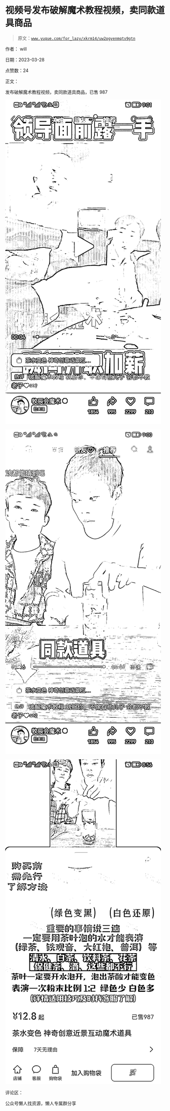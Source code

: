 # 视频号发布破解魔术教程视频，卖同款道具商品

> 原文：[`www.yuque.com/for_lazy/xkrm14/uw2ogyenmqtv9gtn`](https://www.yuque.com/for_lazy/xkrm14/uw2ogyenmqtv9gtn)



作者： will



日期：2023-03-28



点赞数：24

<ne-hole id="u6ca37200" data-lake-id="u6ca37200">

正文：



发布破解魔术教程视频，卖同款道具商品，已售 987



![](img/b0171acb881c05c04bc05586bc8573c4.png)



![](img/cc4a8e24239e0f30dca9db65f9693848.png)



![](img/083b474ddffbd4c234ae125c0ac40609.png)

<ne-hole id="uea6147e8" data-lake-id="uea6147e8">

评论区：

<ne-hole id="udbd39e54" data-lake-id="udbd39e54">

公众号懒人找资源，懒人专属群分享

</ne-hole></ne-hole></ne-hole>